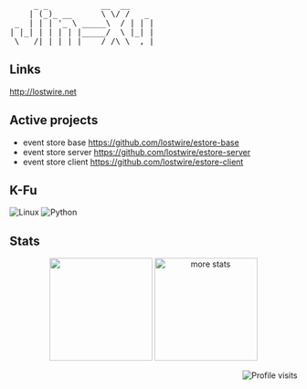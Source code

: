 <pre>
     _ _           __  __
    | (_)_ __      \ \/ /   _
 _  | | | '_ \ _____\  / | | |
| |_| | | | | |_____/  \ |_| |
 \___/|_|_| |_|    /_/\_\__,_|
</pre>


## Links
http://lostwire.net

## Active projects
* event store base https://github.com/lostwire/estore-base
* event store server https://github.com/lostwire/estore-server
* event store client https://github.com/lostwire/estore-client

## K-Fu 
![Linux](https://img.shields.io/badge/linux-%FCC624.svg?style=for-the-badge&logo=linux&logoColor=black&color=FCC624)
![Python](https://img.shields.io/badge/python-%3776AB.svg?style=for-the-badge&logo=python&logoColor=white&color=3776AB)

## Stats
<p align="center"> 
  <img height="180em" src="https://github-readme-stats.vercel.app/api?username=jin-xu&show_icons=true" alt="" />
  <img height="180em" src="https://github-readme-stats.vercel.app/api/top-langs/?username=jin-xu&layout=compact" alt="more stats" />
</p>
<p align="right">
    <img src="https://komarev.com/ghpvc/?username=jin-xu" alt="Profile visits" />
</p>
